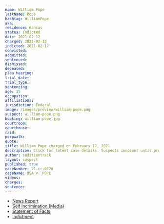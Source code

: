 ```yaml
---
name: William Pope
lastName: Pope
hashtag: WilliamPope
aka:
residence: Kansas
status: Indicted
date: 2021-02-12
charged: 2021-02-12
indicted: 2021-02-17
convicted: 
acquitted:
sentenced: 
dismissed: 
deceased:
plea_hearing:
trial_date:
trial_type:
sentencing:
age: 35
occupation:
affiliations:
jurisdiction: Federal
image: /images/preview/william-pope.png
suspect: william-pope.png
booking: william-pope.jpg
courtroom:
courthouse:
raid:
perpwalk:
quote:
title: William Pope charged on February 12, 2021
description: Click for latest case details. Suspects innocent until proven guilty.
author: seditiontrack
layout: suspect
published: true
caseNumber: 21-cr-0128
caseName: USA v. POPE
videos:
charges:
sentence:
---
```

- [News Report](https://www.komu.com/news/midmissourinews/update-kansas-man-arrested-in-relation-to-u-s-capitol-riot-two-missouri-men-also/article_a3e6bfa4-6d66-11eb-a9e0-f36f0598f077.html)
- [Self Incrimination (Media)](https://www.cjonline.com/story/news/local/2021/01/11/former-topeka-city-council-candidate-inside-u-s-capitol-jan-6/6627946002/)
- [Statement of Facts](https://www.justice.gov/usao-dc/case-multi-defendant/file/1379106/download)
- [Indictment](https://www.justice.gov/usao-dc/case-multi-defendant/file/1459966/download)
